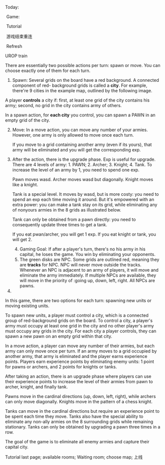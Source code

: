 

Today:

​	Game:

​		Tutorial

​		游戏结束重连

​		Refresh

UROP train





There are essentially two possible actions per turn: spawn or move. You can choose exactly one of them for each turn.

1. Spawn: Several grids on the board have a red background. A connected component of red- background grids is called a **city**. For example, there're 9 cities in the example map, outlined by the following image. 

A player **controls** a city if: first, at least one grid of the city contains his army; second, no grid in the city contains army of others. 

In a spawn action, for **each city** you control, you can spawn a PAWN in an empty grid of the city. 

2. Move: In a move action, you can move any number of your armies. However, one army is only allowed to move once each turn. 

   If you move to a grid containing another army (even if its yours), that army will be eliminated and you will get the corresponding exp. 

3. After the action, there is the upgrade phase. Exp is useful for upgrade. There are 4 levels of army: 1. PAWN; 2. Archer; 3. Knight; 4. Tank. To increase the level of an army by 1, you need to spend one exp. 

   Pawn moves wasd. Archer moves wasd but diagonally. Knight moves like a knight. 

   Tank is a special level. It moves by wasd, but is more costy: you need to spend an exp each time moving it around. But it's empowered with an extra power: you can make a tank stay on its grid, while eliminating any of nonyours armies in the 8 grids as illustrated below. 

   Tank can only be obtained from a pawn directly: you need to consequently update three times to get a tank. 

   If you eat pwan/archer, you will get 1 exp. If you eat knight or tank, you will get 2. 

   4. Gaming Goal: If after a player's turn, there's no his army in his capital, he loses the game. You win by eliminating your opponents. 
   4. The green disks are NPC. Some grids are outlined red, meaning they are **tracks** for NPC. NPC will never move outside the tracks. Whenever an NPC is adjacent to an army of players, it will move and eliminate the army immediately. If multiple NPCs are available, they will move in the priority of :going up, down, left, right. All NPCs are pawns. 

4. 



In this game, there are two options for each turn: spawning new units or moving existing units. 

To spawn new units, a player must control a city, which is a connected group of red-background grids on the board. To control a city, a player's army must occupy at least one grid in the city and no other player's army must occupy any grids in the city. For each city a player controls, they can spawn a new pawn on an empty grid within that city. 

In a move action, a player can move any number of their armies, but each army can only move once per turn. If an army moves to a grid occupied by another army, that army is eliminated and the player earns experience points. Players earn experience points by eliminating enemy units: 1 point for pawns or archers, and 2 points for knights or tanks.

After taking an action, there is an upgrade phase where players can use their experience points to increase the level of their armies from pawn to archer, knight, and finally tank. 

Pawns move in the cardinal directions (up, down, left, right), while archers can only move diagonally. Knights move in the pattern of a chess knight.

Tanks can move in the cardinal directions but require an experience point to be spent each time they move. Tanks also have the special ability to eliminate any non-ally armies on the 8 surrounding grids while remaining stationary. Tanks can only be obtained by upgrading a pawn three times in a row. 

The goal of the game is to eliminate all enemy armies and capture their capital city. 



Tutorial last page; available rooms; Waiting room; choose map; 上线